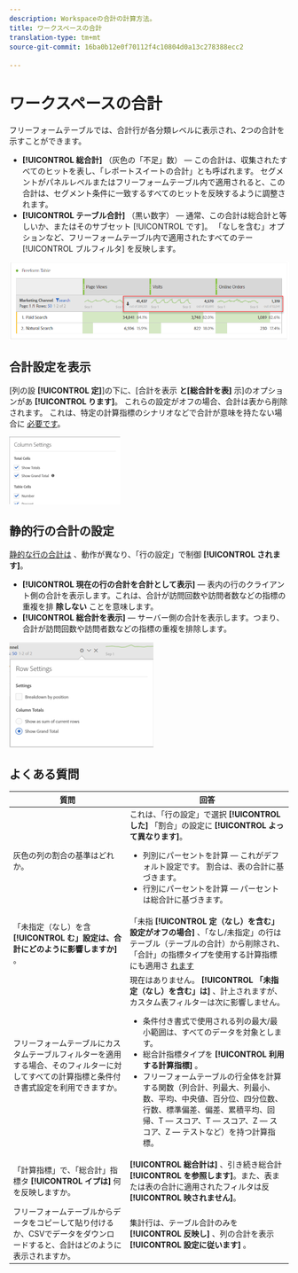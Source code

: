 ```yaml
---
description: Workspaceの合計の計算方法。
title: ワークスペースの合計
translation-type: tm+mt
source-git-commit: 16ba0b12e0f70112f4c10804d0a13c278388ecc2

---
```



# ワークスペースの合計

フリーフォームテーブルでは、合計行が各分類レベルに表示され、2つの合計を示すことができます。

* **[!UICONTROL 総合計]** （灰色の「不足」数） — この合計は、収集されたすべてのヒットを表し、「レポートスイートの合計」とも呼ばれます。 セグメントがパネルレベルまたはフリーフォームテーブル内で適用されると、この合計は、セグメント条件に一致するすべてのヒットを反映するように調整されます。
* **[!UICONTROL テーブル合計]** （黒い数字） — 通常、この合計は総合計と等しいか、またはそのサブセット [!UICONTROL です]。 「なしを含む」オプションなど、フリーフォームテーブル内で適用されたすべてのテー [!UICONTROL ブルフィルタ] を反映します。

![](assets/total-row.png)

## 合計設定を表示

[列の設 **[!UICONTROL 定]**]の下に、[合計を表示 **と[総合計を表]** 示]のオプションがあ **[!UICONTROL ります]**。 これらの設定がオフの場合、合計は表から削除されます。 これは、特定の計算指標のシナリオなどで合計が意味を持たない場合に [必要です](https://docs.adobe.com/content/help/en/analytics/components/calculated-metrics/calcmetrics-reference/cm-totals.html)。

![](assets/column-settings-total.png)

## 静的行の合計の設定

[静的な行の合計は](https://docs.adobe.com/content/help/en/analytics/analyze/analysis-workspace/build-workspace-project/column-row-settings/manual-vs-dynamic-rows.html) 、動作が異なり、「行の設定」で制御 **[!UICONTROL されます]**。

* **[!UICONTROL 現在の行の合計を合計として表示]** — 表内の行のクライアント側の合計を表示します。これは、合計が訪問回数や訪問者数などの指標の重複を排 **除しない** ことを意味します。
* **[!UICONTROL 総合計を表示]** — サーバー側の合計を表示します。つまり、合計が訪問回数や訪問者数などの指標の重複を排除します。

![](assets/static-rows.png)

## よくある質問

| 質問 | 回答 |
|---|---|
| 灰色の列の割合の基準はどれか。 | これは、「行の設定」で選択 **[!UICONTROL した]** 「割合」の設定に **[!UICONTROL よって異なります]**。<ul><li>列別にパーセントを計算 — これがデフォルト設定です。 割合は、表の合計に基づきます。</li><li>行別にパーセントを計算 — パーセントは総合計に基づきます。</li></ul> |
| 「未指定（なし）を含 **[!UICONTROL む」設定は、合計にどのように影響しますか]** 。 | 「未指 **[!UICONTROL 定（なし）を含む」設定がオフの場合]** 、「なし/未指定」の行はテーブル（テーブルの合計）から削除され、「合計」の指標タイプを使用する計算指標にも適用さ [れます](https://docs.adobe.com/content/help/en/analytics/components/calculated-metrics/calcmetric-workflow/m-metric-type-alloc.html) |
| フリーフォームテーブルにカスタムテーブルフィルターを適用する場合、そのフィルターに対してすべての計算指標と条件付き書式設定を利用できますか。 | 現在はありません。 **[!UICONTROL 「未指定（なし）を含む」は]** 、計上されますが、カスタム表フィルターは次に影響しません。<ul><li>条件付き書式で使用される列の最大/最小範囲は、すべてのデータを対象とします。</li><li>総合計指標タイプを **[!UICONTROL 利用する計算指標]** 。</li><li>フリーフォームテーブルの行全体を計算する関数（列合計、列最大、列最小、数、平均、中央値、百分位、四分位数、行数、標準偏差、偏差、累積平均、回帰、T — スコア、T — スコア、Z — スコア、Z — テストなど）を持つ計算指標。</li></ul> |
| 「計算指標」で、「総合計」指標タ **[!UICONTROL イプは]** 何を反映しますか。 | **[!UICONTROL 総合計は]** 、引き続き総合計 **[!UICONTROL を参照します]**。また、表または表の合計に適用されたフィルタは反 **[!UICONTROL 映されません]**。 |
| フリーフォームテーブルからデータをコピーして貼り付けるか、CSVでデータをダウンロードすると、合計はどのように表示されますか。 | 集計行は、テーブル合計のみを **[!UICONTROL 反映し]** 、列の合計を表示 **[!UICONTROL 設定に従います]** 。 |


